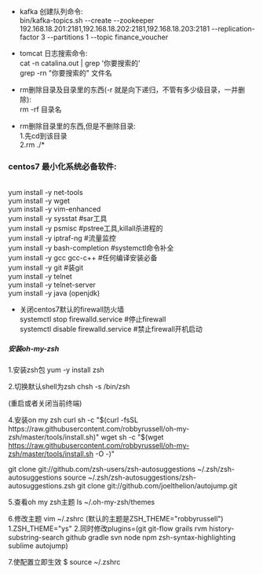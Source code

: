 - kafka 创建队列命令:<br>
bin/kafka-topics.sh --create --zookeeper 192.168.18.201:2181,192.168.18.202:2181,192.168.18.203:2181 --replication-factor 3 --partitions 1 --topic finance_voucher

- tomcat 日志搜索命令:<br>
cat -n catalina.out | grep '你要搜索的'
<br>grep -rn "你要搜索的" 文件名

- rm删除目录及目录里的东西(-r 就是向下递归，不管有多少级目录，一并删除):<br>
rm -rf 目录名

- rm删除目录里的东西,但是不删除目录:<br>
1.先cd到该目录<br>
2.rm ./*<br>

### centos7 最小化系统必备软件:
<br>yum install -y net-tools
<br>yum install -y wget
<br>yum install -y vim-enhanced
<br>yum install -y sysstat #sar工具
<br>yum install -y psmisc #pstree工具,killall杀进程的
<br>yum install -y iptraf-ng #流量监控
<br>yum install -y bash-completion #systemctl命令补全
<br>yum install -y gcc gcc-c++   #任何编译安装必备
<br>yum install -y git  #装git
<br>yum install -y telnet
<br>yum install -y telnet-server
<br>yum install -y java (openjdk)

- 关闭centos7默认的firewall防火墙
<br>systemctl stop firewalld.service #停止firewall
<br>systemctl disable firewalld.service #禁止firewall开机启动

##### 安装oh-my-zsh
1.安装zsh包
yum -y install zsh

2.切换默认shell为zsh
chsh -s /bin/zsh

(重启或者关闭当前终端)

4.安装on my zsh
curl
sh -c "$(curl -fsSL https://raw.githubusercontent.com/robbyrussell/oh-my-zsh/master/tools/install.sh)"
wget
sh -c "$(wget https://raw.githubusercontent.com/robbyrussell/oh-my-zsh/master/tools/install.sh -O -)"

git clone git://github.com/zsh-users/zsh-autosuggestions ~/.zsh/zsh-autosuggestions
source ~/.zsh/zsh-autosuggestions/zsh-autosuggestions.zsh
git clone git://github.com/joelthelion/autojump.git

5.查看oh my zsh主题
ls ~/.oh-my-zsh/themes

6.修改主题
vim ~/.zshrc (默认的主题是ZSH_THEME="robbyrussell")
1.ZSH_THEME="ys"
2.同时修改plugins=(git git-flow grails rvm history-substring-search github gradle svn node npm zsh-syntax-highlighting sublime autojump)

7.使配置立即生效
$ source ~/.zshrc




